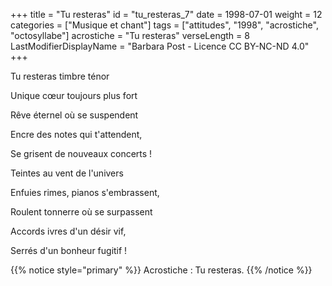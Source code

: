 +++
title = "Tu resteras"
id = "tu_resteras_7"
date = 1998-07-01
weight = 12
categories = ["Musique et chant"]
tags = ["attitudes", "1998", "acrostiche", "octosyllabe"]
acrostiche = "Tu resteras"
verseLength = 8
LastModifierDisplayName = "Barbara Post - Licence CC BY-NC-ND 4.0"
+++

Tu resteras timbre ténor

Unique cœur toujours plus fort

Rêve éternel où se suspendent

Encre des notes qui t'attendent,

Se grisent de nouveaux concerts !

Teintes au vent de l'univers

Enfuies rimes, pianos s'embrassent,

Roulent tonnerre où se surpassent

Accords ivres d'un désir vif,

Serrés d'un bonheur fugitif !

{{% notice style="primary" %}}
Acrostiche : Tu resteras.
{{% /notice %}}

